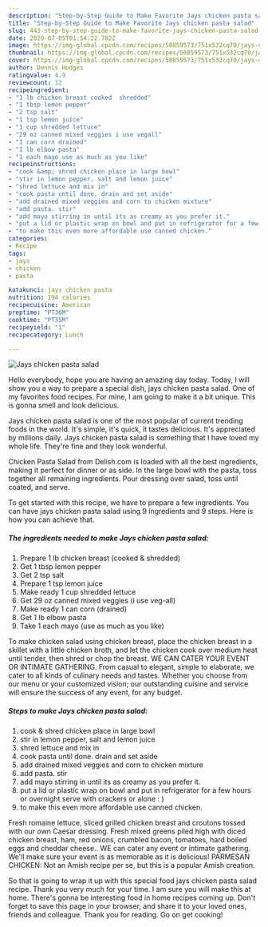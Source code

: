 ```yaml
---
description: "Step-by-Step Guide to Make Favorite Jays chicken pasta salad"
title: "Step-by-Step Guide to Make Favorite Jays chicken pasta salad"
slug: 443-step-by-step-guide-to-make-favorite-jays-chicken-pasta-salad
date: 2020-07-05T01:54:22.782Z
image: https://img-global.cpcdn.com/recipes/50859573/751x532cq70/jays-chicken-pasta-salad-recipe-main-photo.jpg
thumbnail: https://img-global.cpcdn.com/recipes/50859573/751x532cq70/jays-chicken-pasta-salad-recipe-main-photo.jpg
cover: https://img-global.cpcdn.com/recipes/50859573/751x532cq70/jays-chicken-pasta-salad-recipe-main-photo.jpg
author: Dennis Hodges
ratingvalue: 4.9
reviewcount: 12
recipeingredient:
- "1 lb chicken breast cooked  shredded"
- "1 tbsp lemon pepper"
- "2 tsp salt"
- "1 tsp lemon juice"
- "1 cup shredded lettuce"
- "29 oz canned mixed veggies i use vegall"
- "1 can corn drained"
- "1 lb elbow pasta"
- "1 each mayo use as much as you like"
recipeinstructions:
- "cook &amp; shred chicken place in large bowl"
- "stir in lemon pepper, salt and lemon juice"
- "shred lettuce and mix in"
- "cook pasta until done. drain and set aside"
- "add drained mixed veggies and corn to chicken mixture"
- "add pasta. stir"
- "add mayo stirring in until its as creamy as you prefer it."
- "put a lid or plastic wrap on bowl and put in refrigerator for a few hours or overnight  serve with crackers or alone : )"
- "to make this even more affordable use canned chicken."
categories:
- Recipe
tags:
- jays
- chicken
- pasta

katakunci: jays chicken pasta 
nutrition: 194 calories
recipecuisine: American
preptime: "PT36M"
cooktime: "PT35M"
recipeyield: "1"
recipecategory: Lunch

---
```



![Jays chicken pasta salad](https://img-global.cpcdn.com/recipes/50859573/751x532cq70/jays-chicken-pasta-salad-recipe-main-photo.jpg)

Hello everybody, hope you are having an amazing day today. Today, I will show you a way to prepare a special dish, jays chicken pasta salad. One of my favorites food recipes. For mine, I am going to make it a bit unique. This is gonna smell and look delicious.

Jays chicken pasta salad is one of the most popular of current trending foods in the world. It's simple, it's quick, it tastes delicious. It's appreciated by millions daily. Jays chicken pasta salad is something that I have loved my whole life. They're fine and they look wonderful.

Chicken Pasta Salad from Delish.com is loaded with all the best ingredients, making it perfect for dinner or as side. In the large bowl with the pasta, toss together all remaining ingredients. Pour dressing over salad, toss until coated, and serve.


To get started with this recipe, we have to prepare a few ingredients. You can have jays chicken pasta salad using 9 ingredients and 9 steps. Here is how you can achieve that.

<!--inarticleads1-->

##### The ingredients needed to make Jays chicken pasta salad:

1. Prepare 1 lb chicken breast (cooked &amp; shredded)
1. Get 1 tbsp lemon pepper
1. Get 2 tsp salt
1. Prepare 1 tsp lemon juice
1. Make ready 1 cup shredded lettuce
1. Get 29 oz canned mixed veggies (i use veg-all)
1. Make ready 1 can corn (drained)
1. Get 1 lb elbow pasta
1. Take 1 each mayo (use as much as you like)


To make chicken salad using chicken breast, place the chicken breast in a skillet with a little chicken broth, and let the chicken cook over medium heat until tender, then shred or chop the breast. WE CAN CATER YOUR EVENT OR INTIMATE GATHERING. From casual to elegant, simple to elaborate, we cater to all kinds of culinary needs and tastes. Whether you choose from our menu or your customized vision; our outstanding cuisine and service will ensure the success of any event, for any budget. 

<!--inarticleads2-->

##### Steps to make Jays chicken pasta salad:

1. cook &amp; shred chicken place in large bowl
1. stir in lemon pepper, salt and lemon juice
1. shred lettuce and mix in
1. cook pasta until done. drain and set aside
1. add drained mixed veggies and corn to chicken mixture
1. add pasta. stir
1. add mayo stirring in until its as creamy as you prefer it.
1. put a lid or plastic wrap on bowl and put in refrigerator for a few hours or overnight  serve with crackers or alone : )
1. to make this even more affordable use canned chicken.


Fresh romaine lettuce, sliced grilled chicken breast and croutons tossed with our own Caesar dressing. Fresh mixed greens piled high with diced chicken breast, ham, red onions, crumbled bacon, tomatoes, hard boiled eggs and cheddar cheese.. WE can cater any event or intimate gathering. We&#39;ll make sure your event is as memorable as it is delicious! PARMESAN CHICKEN: Not an Amish recipe per se, but this is a popular Amish creation. 

So that is going to wrap it up with this special food jays chicken pasta salad recipe. Thank you very much for your time. I am sure you will make this at home. There's gonna be interesting food in home recipes coming up. Don't forget to save this page in your browser, and share it to your loved ones, friends and colleague. Thank you for reading. Go on get cooking!

